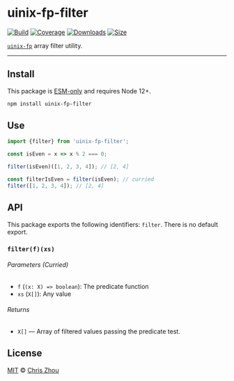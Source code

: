 # uinix-fp-filter

[![Build][build-badge]][build]
[![Coverage][coverage-badge]][coverage]
[![Downloads][downloads-badge]][downloads]
[![Size][bundle-size-badge]][bundle-size]

[`uinix-fp`][uinix-fp] array filter utility.

---

## Install

This package is [ESM-only][] and requires Node 12+.

```sh
npm install uinix-fp-filter
```

## Use

```js
import {filter} from 'uinix-fp-filter';

const isEven = x => x % 2 === 0;

filter(isEven)([1, 2, 3, 4]); // [2, 4]

const filterIsEven = filter(isEven); // curried
filter([1, 2, 3, 4]); // [2, 4]
```

## API

This package exports the following identifiers: `filter`.  There is no default export.

### `filter(f)(xs)`

###### Parameters (Curried)
- `f` (`(x: X) => boolean`): The predicate function
- `xs` (`X[]`): Any value

###### Returns
- `X[]` — Array of filtered values passing the predicate test.

## License

[MIT][license] © [Chris Zhou][author]

<!-- project -->
[author]: https://github.com/chrisrzhou
[license]: https://github.com/uinix-js/uinix-fp/blob/main/license
[build]: https://github.com/uinix-js/uinix-fp/actions
[build-badge]: https://github.com/uinix-js/uinix-fp/workflows/main/badge.svg
[coverage]: https://codecov.io/github/uinix-js/uinix-fp
[coverage-badge]: https://img.shields.io/codecov/c/github/uinix-js/uinix-fp.svg
[downloads]: https://www.npmjs.com/package/uinix-fp-filter
[downloads-badge]: https://img.shields.io/npm/dm/uinix-fp-filter.svg
[bundle-size]: https://bundlephobia.com/result?p=uinix-fp-filter
[bundle-size-badge]: https://img.shields.io/bundlephobia/minzip/uinix-fp-filter.svg

<!-- defs -->
[ESM-only]: https://gist.github.com/sindresorhus/a39789f98801d908bbc7ff3ecc99d99c
[uinix-fp]: https://github.com/uinix-js/uinix-fp
